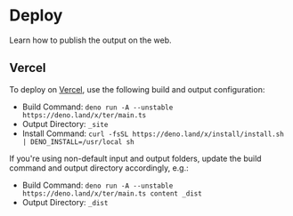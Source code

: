 # Deploy

Learn how to publish the output on the web.

## Vercel

To deploy on [Vercel](https://vercel.com), use the following build and output
configuration:

- Build Command: `deno run -A --unstable https://deno.land/x/ter/main.ts`
- Output Directory: `_site`
- Install Command:
  `curl -fsSL https://deno.land/x/install/install.sh | DENO_INSTALL=/usr/local sh`

If you're using non-default input and output folders, update the build command
and output directory accordingly, e.g.:

- Build Command:
  `deno run -A --unstable https://deno.land/x/ter/main.ts content _dist`
- Output Directory: `_dist`
